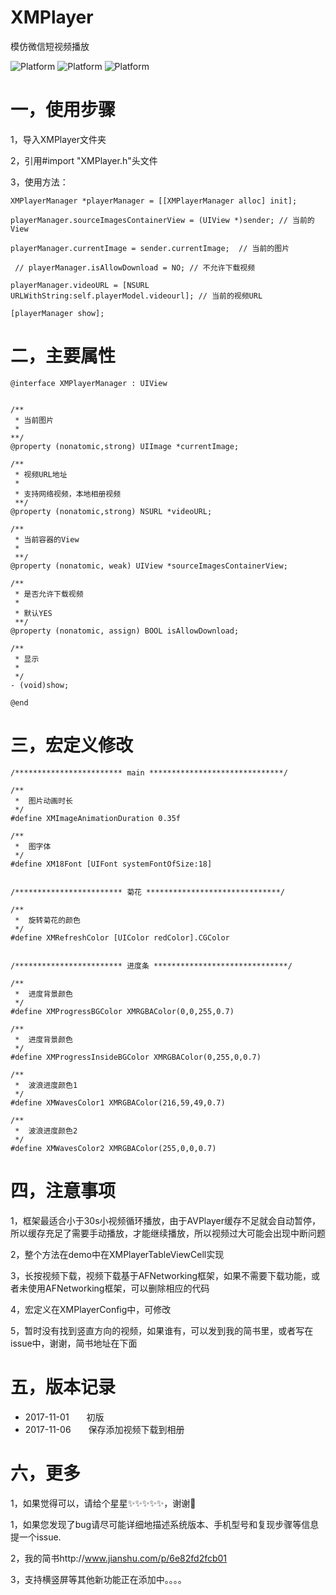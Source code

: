 # XMPlayer
模仿微信短视频播放

![Platform](https://wx4.sinaimg.cn/mw690/e067b31fgy1fl2nfwkfgwj208c0i2acj.jpg)
![Platform](https://wx3.sinaimg.cn/mw690/e067b31fgy1fl8e7qo5tcj208c0i2jt3.jpg)
![Platform](https://wx3.sinaimg.cn/mw690/e067b31fgy1fl8e7qeacmj208c0i2q4z.jpg)

# 一，使用步骤
1，导入XMPlayer文件夹

2，引用#import "XMPlayer.h"头文件

3，使用方法：
```
XMPlayerManager *playerManager = [[XMPlayerManager alloc] init];

playerManager.sourceImagesContainerView = (UIView *)sender; // 当前的View

playerManager.currentImage = sender.currentImage;  // 当前的图片

 // playerManager.isAllowDownload = NO; // 不允许下载视频

playerManager.videoURL = [NSURL URLWithString:self.playerModel.videourl]; // 当前的视频URL

[playerManager show];
```

# 二，主要属性
```
@interface XMPlayerManager : UIView


/**
 * 当前图片
 *
**/
@property (nonatomic,strong) UIImage *currentImage;

/**
 * 视频URL地址
 *
 * 支持网络视频，本地相册视频
 **/
@property (nonatomic,strong) NSURL *videoURL;

/**
 * 当前容器的View
 *
 **/
@property (nonatomic, weak) UIView *sourceImagesContainerView;

/**
 * 是否允许下载视频
 *
 * 默认YES 
 **/
@property (nonatomic, assign) BOOL isAllowDownload;

/**
 * 显示
 *
 */
- (void)show;

@end
```

# 三，宏定义修改
```
/************************ main ******************************/

/**
 *  图片动画时长
 */
#define XMImageAnimationDuration 0.35f

/**
 *  图字体
 */
#define XM18Font [UIFont systemFontOfSize:18]


/************************ 菊花 ******************************/

/**
 *  旋转菊花的颜色
 */
#define XMRefreshColor [UIColor redColor].CGColor


/************************ 进度条 ******************************/

/**
 *  进度背景颜色
 */
#define XMProgressBGColor XMRGBAColor(0,0,255,0.7)

/**
 *  进度背景颜色
 */
#define XMProgressInsideBGColor XMRGBAColor(0,255,0,0.7)

/**
 *  波浪进度颜色1
 */
#define XMWavesColor1 XMRGBAColor(216,59,49,0.7)

/**
 *  波浪进度颜色2
 */
#define XMWavesColor2 XMRGBAColor(255,0,0,0.7)
```

# 四，注意事项

1，框架最适合小于30s小视频循环播放，由于AVPlayer缓存不足就会自动暂停，所以缓存充足了需要手动播放，才能继续播放，所以视频过大可能会出现中断问题

2，整个方法在demo中在XMPlayerTableViewCell实现

3，长按视频下载，视频下载基于AFNetworking框架，如果不需要下载功能，或者未使用AFNetworking框架，可以删除相应的代码

4，宏定义在XMPlayerConfig中，可修改

5，暂时没有找到竖直方向的视频，如果谁有，可以发到我的简书里，或者写在issue中，谢谢，简书地址在下面


# 五，版本记录

- 2017-11-01　　初版
- 2017-11-06　　保存添加视频下载到相册


# 六，更多

1，如果觉得可以，请给个星星✨✨✨✨✨，谢谢🙏

1，如果您发现了bug请尽可能详细地描述系统版本、手机型号和复现步骤等信息 提一个issue.

2，我的简书http://www.jianshu.com/p/6e82fd2fcb01
 
3，支持横竖屏等其他新功能正在添加中。。。。
 
 
